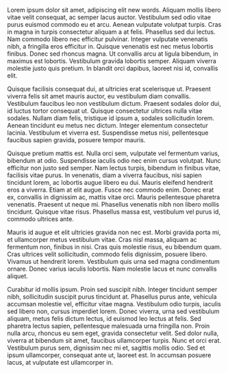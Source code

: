 Lorem ipsum dolor sit amet, adipiscing elit new words. Aliquam mollis libero vitae velit consequat, ac semper lacus auctor. Vestibulum sed odio vitae purus euismod commodo eu et arcu. Aenean vulputate volutpat turpis. Cras in magna in turpis consectetur aliquam a at felis. Phasellus sed dui lectus. Nam commodo libero nec efficitur pulvinar. Integer vulputate venenatis nibh, a fringilla eros efficitur in. Quisque venenatis est nec metus lobortis finibus. Donec sed rhoncus magna. Ut convallis arcu at ligula bibendum, in maximus est lobortis. Vestibulum gravida lobortis semper. Aliquam viverra molestie justo quis pretium. In blandit orci dapibus, laoreet nisi id, convallis elit.

Quisque facilisis consequat dui, at ultricies erat scelerisque ut. Praesent viverra felis sit amet mauris auctor, eu vestibulum diam convallis. Vestibulum faucibus leo non vestibulum dictum. Praesent sodales dolor dui, id luctus tortor consequat ut. Quisque consectetur ultrices nulla vitae sodales. Nullam diam felis, tristique id ipsum a, sodales sollicitudin lorem. Aenean tincidunt eu metus nec dictum. Integer elementum consectetur lacinia. Vestibulum et viverra est. Suspendisse metus nisi, pellentesque faucibus sapien gravida, posuere tempor mauris.

Quisque pretium mattis est. Nulla orci sem, vulputate vel fermentum varius, bibendum at odio. Suspendisse iaculis odio nec enim cursus volutpat. Nunc efficitur non justo sed semper. Nam lectus turpis, bibendum in finibus vitae, facilisis vitae purus. In venenatis, diam a viverra faucibus, nisi sapien tincidunt lorem, ac lobortis augue libero eu dui. Mauris eleifend hendrerit eros a viverra. Etiam at elit augue. Fusce nec commodo enim. Donec erat ex, convallis in dignissim ac, mattis vitae orci. Mauris pellentesque pharetra venenatis. Praesent ut neque mi. Phasellus venenatis nibh non libero mollis tincidunt. Quisque vitae risus. Phasellus massa est, vestibulum vel purus id, commodo ultrices ante.

Mauris id augue et elit ultricies gravida non nec est. Morbi gravida porta mi, et ullamcorper metus vestibulum vitae. Cras nisl massa, aliquam ac fermentum non, finibus in nisi. Cras quis molestie risus, eu bibendum quam. Cras ultrices velit sollicitudin, commodo felis dignissim, posuere libero. Vivamus ut hendrerit lorem. Vestibulum quis urna sed magna condimentum ornare. Donec varius iaculis lobortis. Nam molestie lacus et nunc convallis aliquet.

Curabitur id mollis ipsum. Proin sed suscipit nibh. Integer tincidunt semper nibh, sollicitudin suscipit purus tincidunt at. Phasellus purus ante, vehicula accumsan molestie vel, efficitur vitae magna. Vestibulum odio turpis, iaculis sed libero non, cursus imperdiet lorem. Donec viverra, urna sed vestibulum aliquam, metus felis dictum lectus, id euismod leo lectus at felis. Sed pharetra lectus sapien, pellentesque malesuada urna fringilla non. Proin nulla arcu, rhoncus eu sem eget, gravida consectetur velit. Sed dolor nulla, viverra at bibendum sit amet, faucibus ullamcorper turpis. Nunc et orci erat. Vestibulum purus sem, dignissim nec mi et, sagittis mollis odio. Sed et ipsum ullamcorper, consequat ante ut, laoreet est. In accumsan posuere lacus, at vulputate est ullamcorper in.